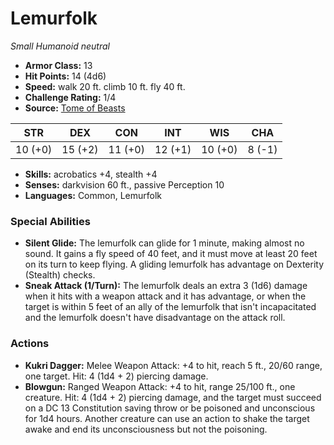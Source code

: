 # Lemurfolk

*Small* *Humanoid* *neutral*

- **Armor Class:** 13
- **Hit Points:** 14 (4d6)
- **Speed:** walk 20 ft. climb 10 ft. fly 40 ft.
- **Challenge Rating:** 1/4
- **Source:** [Tome of Beasts](https://koboldpress.com/kpstore/product/tome-of-beasts-for-5th-edition-print/)

| STR | DEX | CON | INT | WIS | CHA |
| --- | --- | --- | --- | --- | --- |
| 10 (+0) | 15 (+2) | 11 (+0) | 12 (+1) | 10 (+0) | 8 (-1) |

- **Skills:** acrobatics +4, stealth +4
- **Senses:** darkvision 60 ft., passive Perception 10
- **Languages:** Common, Lemurfolk
### Special Abilities
- **Silent Glide:** The lemurfolk can glide for 1 minute, making almost no sound. It gains a fly speed of 40 feet, and it must move at least 20 feet on its turn to keep flying. A gliding lemurfolk has advantage on Dexterity (Stealth) checks.
- **Sneak Attack (1/Turn):** The lemurfolk deals an extra 3 (1d6) damage when it hits with a weapon attack and it has advantage, or when the target is within 5 feet of an ally of the lemurfolk that isn't incapacitated and the lemurfolk doesn't have disadvantage on the attack roll.
### Actions
- **Kukri Dagger:** Melee Weapon Attack: +4 to hit, reach 5 ft., 20/60 range, one target. Hit: 4 (1d4 + 2) piercing damage.
- **Blowgun:** Ranged Weapon Attack: +4 to hit, range 25/100 ft., one creature. Hit: 4 (1d4 + 2) piercing damage, and the target must succeed on a DC 13 Constitution saving throw or be poisoned and unconscious for 1d4 hours. Another creature can use an action to shake the target awake and end its unconsciousness but not the poisoning.

